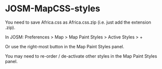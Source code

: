 # JOSM-MapCSS-styles

You need to save Africa.css as Africa.css.zip (i.e. just add the extension .zip). 

In JOSM: Preferences > Map > Map Paint Styles > Active Styles > +

Or use the right-most button in the Map Paint Styles panel. 

You may need to re-order / de-activate other styles in the Map Paint Styles panel.
